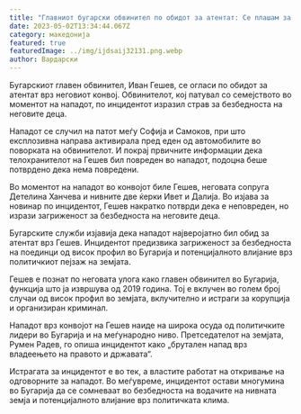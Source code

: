 ```yaml
---
title: "Главниот бугарски обвинител по обидот за атентат: Се плашам за децата"
date: 2023-05-02T13:34:44.067Z
category: македонија
featured: true
featuredImage: ../img/ijdsaij32131.png.webp
author: Вардарски
---
```


Бугарскиот главен обвинител, Иван Гешев, се огласи по обидот за атентат врз неговиот конвој. Обвинителот, кој патувал со семејството во моментот на нападот, по инцидентот изразил страв за безбедноста на неговите деца.

Нападот се случил на патот меѓу Софија и Самоков, при што експлозивна направа активирала пред еден од автомобилите во поворката на обвинителот. И покрај првичните информации дека телохранителот на Гешев бил повреден во нападот, подоцна беше потврдено дека нема повредени.

Во моментот на нападот во конвојот биле Гешев, неговата сопруга Детелина Ханчева и нивните две ќерки Ивет и Далија. Во изјава за новинар по инцидентот, Гешев накратко потврди дека е неповреден, но изрази загриженост за безбедноста на неговите деца.

Бугарските служби изјавија дека нападот најверојатно бил обид за атентат врз Гешев. Инцидентот предизвика загриженост за безбедноста на поединци од висок профил во Бугарија и потенцијалното влијание врз политичкиот пејзаж на земјата.

Гешев е познат по неговата улога како главен обвинител во Бугарија, функција што ја извршува од 2019 година. Тој е вклучен во голем број случаи од висок профил во земјата, вклучително и истраги за корупција и организиран криминал.

Нападот врз конвојот на Гешев наиде на широка осуда од политичките лидери во Бугарија и на меѓународно ниво. Претседателот на земјата, Румен Радев, го опиша инцидентот како „брутален напад врз владеењето на правото и државата“.

Истрагата за инцидентот е во тек, а властите работат на откривање на одговорните за нападот. Во меѓувреме, инцидентот остави многумина во Бугарија да се сомневаат во безбедноста на водачите на нивната земја и потенцијалното влијание врз политичката клима.
